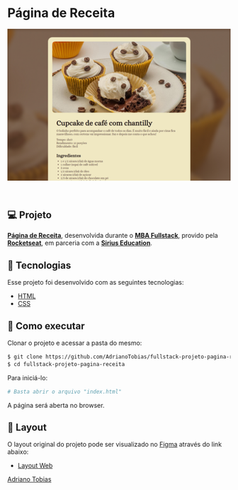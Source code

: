 # Página de Receita

![Preview do projeto](/.github/preview.png)

<br>

## 💻 Projeto

**[Página de Receita](https://adrianotobias.github.io/fullstack-projeto-pagina-receita/)**, desenvolvida durante o **[MBA Fullstack](https://www.rocketseat.com.br/mba)**, provido pela **[Rocketseat](https://rocketseat.com.br/)**, em parceria com a **[Sirius Education](https://landing.sirius.education/home/)**.


## 🧪 Tecnologias

Esse projeto foi desenvolvido com as seguintes tecnologias:

- [HTML](https://developer.mozilla.org/pt-BR/docs/Web/HTML)
- [CSS](https://developer.mozilla.org/pt-BR/docs/Web/CSS)


## 🚀 Como executar

Clonar o projeto e acessar a pasta do mesmo:

```bash
$ git clone https://github.com/AdrianoTobias/fullstack-projeto-pagina-receita
$ cd fullstack-projeto-pagina-receita
```

Para iniciá-lo:
```bash
# Basta abrir o arquivo "index.html"
```
A página será aberta no browser.

## 🔖 Layout

O layout original do projeto pode ser visualizado no [Figma](http://figma.com/) através do link abaixo:

- [Layout Web](https://www.figma.com/community/file/1360315130061454535/pagina-de-receita) 



[Adriano Tobias](https://github.com/AdrianoTobias)